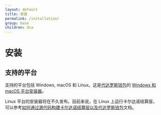 ```yaml
---
layout: default
title: 安装
permalink: /installation/
group: base
children: dsa
---
```


<!-- Reviewed at d0868afac50ba6ffcbd95054e65cbf77fa513082 -->

# 安装

<!-- CARDANO_SL_README_BEGIN_3 -->
## 支持的平台

支持的平台包括 Windows, macOS 和 Linux。这是[代达罗斯钱包](https://github.com/input-output-hk/daedalus)的 [Windows 和 macOS 平台安装器](https://daedaluswallet.io/#download)。

Linux 平台的安装器将在不久发布。目前来说，在 Linux 上运行卡尔达诺结算层，可以参考[如何通过源代码构建卡尔达诺结算层以及代达罗斯钱包](https://github.com/input-output-hk/cardano-sl/blob/develop/docs/how-to/build-cardano-sl-and-daedalus-from-source-code.md)文档。

<!-- CARDANO_SL_README_END_3 -->
